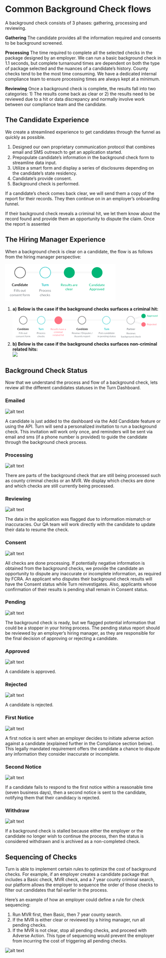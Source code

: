 #  Common Background Check flows
A background check consists of 3 phases: gathering, processing and reviewing.

**Gathering** The candidate provides all the information required and consents to be background screened.

**Processing** The time required to complete all the selected checks in the package designed by an employer. We can run a basic background check in 1.1 seconds, but complete turnaround times are dependent on both the type of package selected and the nuances of a candidate’s history. County checks tend to be the most time consuming. We have a dedicated internal compliance team to ensure processing times are always kept at a minimum.

**Reviewing** Once a background check is complete, the results fall into two categories: 1) The results come back as clear or 2) the results need to be reviewed due to a hit or data discrepancy and normally involve work between our compliance team and the candidate.

## The Candidate Experience
We create a streamlined experience to get candidates through the funnel as quickly as possible.

1.  Designed our own proprietary communication protocol that combines email and SMS outreach to get an application started.
2.  Prepopulate candidate’s information in the background check form to streamline data input.
3.  Utilize a smart form and display a series of disclosures depending on the candidate’s state residency.
4.  Candidate’s provide consent.
5.  Background check is performed.

If a candidate’s check comes back clear, we will send them a copy of the report for their records. They then continue on in an employer’s onboarding funnel.

If their background check reveals a criminal hit, we let them know about the record found and provide them an opportunity to dispute the claim. Once the report is assented

## The Hiring Manager Experience
When a background check is clear on a candidate, the flow is as follows from the hiring manager perspective:

![](../../assets/images/1.png)

1.  **a) Below is the case if the background checks surfaces a criminal hit:**  
    ![](../../assets/images/2.png)
2.  **b) Below is the case if the background checks surfaces non-criminal related hits:**  
    ![](https://cdn.buttercms.com/aF2L0JXTAueJFwqZmaFF)

## Background Check Status
Now that we understand the process and flow of a background check, lets review all the different candidates statuses in the Turn Dashboard.

### Emailed
![alt text](https://www.turning.io/static/status/emailed.jpg)

A candidate is just added to the dashboard via the Add Candidate feature or using the API. Turn will send a personalized invitation to run a background check. This invitation will work only once, and reminders will be sent via email and sms (if a phone number is provided) to guide the candidate through the background check process.

### Processing
![alt text](https://www.turning.io/static/status/processing.jpg)

There are parts of the background check that are still being processed such as county criminal checks or an MVR. We display which checks are done and which checks are still currently being processed.

### Reviewing
![alt text](https://www.turning.io/static/status/reviewing.jpg)

The data in the application was flagged due to information mismatch or inaccuracies. Our QA team will work directly with the candidate to update their data to resume the check.

### Consent
![alt text](https://www.turning.io/static/status/consent.jpg)

All checks are done processing. If potentially negative information is obtained from the background checks, we provide the candidate an opportunity to dispute any inaccurate or incomplete information, as required by FCRA. An applicant who disputes their background check results will have the Consent status while Turn reinvestigates. Also, applicants whose confirmation of their results is pending shall remain in Consent status.

### Pending
![alt text](https://www.turning.io/static/status/pending.jpg)

The background check is ready, but we flagged potential information that could be a stopper in your hiring process. The pending status report should be reviewed by an employer’s hiring manager, as they are responsible for the final decision of approving or rejecting a candidate.

### Approved
![alt text](https://www.turning.io/static/status/approved.jpg)

A candidate is approved.


### Rejected
![alt text](https://www.turning.io/static/status/rejected.jpg)

A candidate is rejected.

### First Notice
![alt text](https://www.turning.io/static/status/first-notice.jpg)

A first notice is sent when an employer decides to initiate adverse action against a candidate (explained further in the Compliance section below). This legally mandated requirement offers the candidate a chance to dispute any information they consider inaccurate or incomplete.

### Second Notice
![alt text](https://www.turning.io/static/status/second-notice.jpg)

If a candidate fails to respond to the first notice within a reasonable time (seven business days), then a second notice is sent to the candidate, notifying them that their candidacy is rejected.

### Withdraw
![alt text](https://www.turning.io/static/status/withdrawn.jpg)

If a background check is stalled because either the employer or the candidate no longer wish to continue the process, then the status is considered withdrawn and is archived as a non-completed check.




## Sequencing of Checks
Turn is able to implement certain rules to optimize the cost of background checks. For example, if an employer creates a candidate package that includes a Basic check, MVR check, and a 7 year county criminal search, our platform allows the employer to sequence the order of those checks to filter out candidates that fail earlier in the process.

Here’s an example of how an employer could define a rule for check sequencing:

1.  Run MVR first, then Basic, then 7 year county search.
2.  If the MVR is either clear or reviewed by a hiring manager, run all pending checks.
3.  If the MVR is not clear, stop all pending checks, and proceed with Adverse Action. This type of sequencing would prevent the employer from incurring the cost of triggering all pending checks.

![alt text](https://www.turning.io/static/status/sequencing-checks-1.png)




















